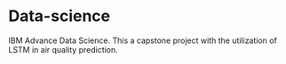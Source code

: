 # Data-science
IBM Advance Data Science. 
This a capstone project with the utilization of LSTM in air quality prediction. 
